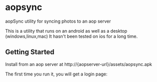 # aopsync

aopSync utility for syncing photos to an aop server


This is a utility that runs on an android as well as a desktop (windows,linux,mac)
It hasn't been tested on ios for a long time.


## Getting Started

Install from an aop server at http://{aopserver-url}/assets/aopsync.apk

The first time you run it, you will get a login page:
